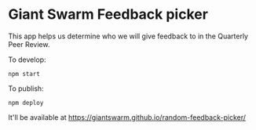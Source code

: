 # Giant Swarm Feedback picker

This app helps us determine who we will give feedback to in the Quarterly Peer Review.

To develop:

    npm start

To publish:

    npm deploy

It'll be available at https://giantswarm.github.io/random-feedback-picker/

